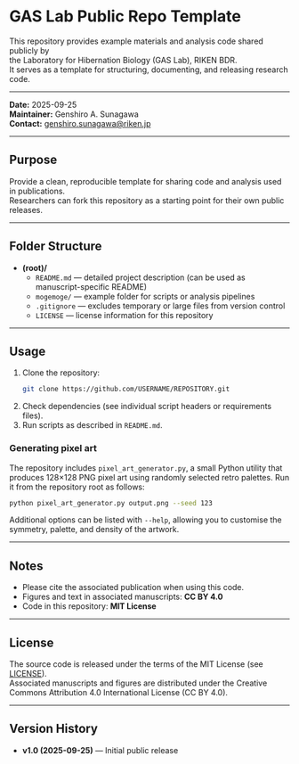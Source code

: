 # GAS Lab Public Repo Template

This repository provides example materials and analysis code shared publicly by  
the Laboratory for Hibernation Biology (GAS Lab), RIKEN BDR.  
It serves as a template for structuring, documenting, and releasing research code.

------------------------------------------------------------------------

**Date:** 2025-09-25  
**Maintainer:** Genshiro A. Sunagawa  
**Contact:** genshiro.sunagawa@riken.jp

------------------------------------------------------------------------

## Purpose

Provide a clean, reproducible template for sharing code and analysis used in publications.  
Researchers can fork this repository as a starting point for their own public releases.

------------------------------------------------------------------------

## Folder Structure

- **(root)/**
  - `README.md` — detailed project description (can be used as manuscript-specific README)  
  - `mogemoge/` — example folder for scripts or analysis pipelines  
  - `.gitignore` — excludes temporary or large files from version control  
  - `LICENSE` — license information for this repository  

------------------------------------------------------------------------

## Usage

1. Clone the repository:
    ````bash
    git clone https://github.com/USERNAME/REPOSITORY.git
    ````
2. Check dependencies (see individual script headers or requirements files).
3. Run scripts as described in `README.md`.

### Generating pixel art

The repository includes `pixel_art_generator.py`, a small Python utility that
produces 128×128 PNG pixel art using randomly selected retro palettes.  Run it
from the repository root as follows:

````bash
python pixel_art_generator.py output.png --seed 123
````

Additional options can be listed with `--help`, allowing you to customise the
symmetry, palette, and density of the artwork.

------------------------------------------------------------------------

## Notes

- Please cite the associated publication when using this code.  
- Figures and text in associated manuscripts: **CC BY 4.0**  
- Code in this repository: **MIT License**  

------------------------------------------------------------------------

## License

The source code is released under the terms of the MIT License (see [LICENSE](LICENSE)).  
Associated manuscripts and figures are distributed under the Creative Commons Attribution 4.0 International License (CC BY 4.0).

------------------------------------------------------------------------

## Version History

- **v1.0 (2025-09-25)** — Initial public release  
